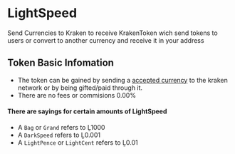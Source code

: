 # LightSpeed
Send Currencies to Kraken to receive KrakenToken wich send tokens to users or convert to another currency and receive it in your address
## Token Basic Infomation
- The token can be gained by sending a <a href="#blank">accepted currency</a> to the kraken network or by being gifted/paid through it.
- There are no fees or commisions 0.00% 
#### There are sayings for certain amounts of LightSpeed
- A `Bag` or `Grand` refers to Ḻ1000
- A `DarkSpeed` refers to Ḻ0.001
- A `LightPence` or `LightCent` refers to Ḻ0.01

